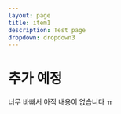 ```yaml
---
layout: page
title: item1
description: Test page
dropdown: dropdown3
---
```

# 추가 예정
너무 바빠서 아직 내용이 없습니다 ㅠ
